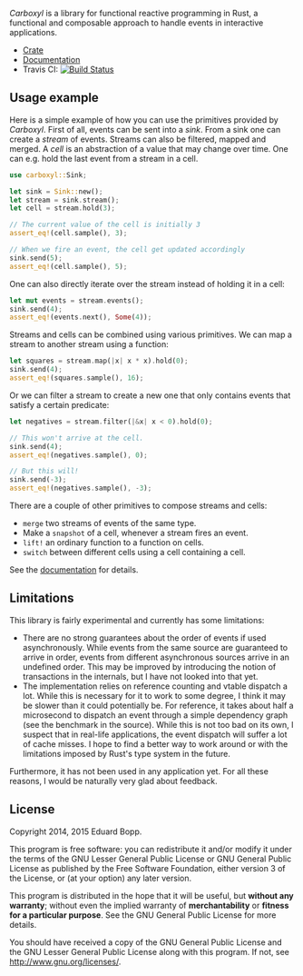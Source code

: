 *Carboxyl* is a library for functional reactive programming in Rust, a
functional and composable approach to handle events in interactive
applications.

- [Crate](https://crates.io/crates/carboxyl)
- [Documentation](http://www.rust-ci.org/aepsil0n/carboxyl/doc/carboxyl/)
- Travis CI: [![Build Status](https://travis-ci.org/aepsil0n/carboxyl.svg?branch=master)](https://travis-ci.org/aepsil0n/carboxyl)


## Usage example

Here is a simple example of how you can use the primitives provided by
*Carboxyl*. First of all, events can be sent into a *sink*. From a sink one can
create a *stream* of events. Streams can also be filtered, mapped and merged. A
*cell* is an abstraction of a value that may change over time. One can e.g.
hold the last event from a stream in a cell.

```rust
use carboxyl::Sink;

let sink = Sink::new();
let stream = sink.stream();
let cell = stream.hold(3);

// The current value of the cell is initially 3
assert_eq!(cell.sample(), 3);

// When we fire an event, the cell get updated accordingly
sink.send(5);
assert_eq!(cell.sample(), 5);
```

One can also directly iterate over the stream instead of holding it in a
cell:

```rust
let mut events = stream.events();
sink.send(4);
assert_eq!(events.next(), Some(4));
```

Streams and cells can be combined using various primitives. We can map a stream
to another stream using a function:

```rust
let squares = stream.map(|x| x * x).hold(0);
sink.send(4);
assert_eq!(squares.sample(), 16);
```

Or we can filter a stream to create a new one that only contains events that
satisfy a certain predicate:

```rust
let negatives = stream.filter(|&x| x < 0).hold(0);

// This won't arrive at the cell.
sink.send(4);
assert_eq!(negatives.sample(), 0);

// But this will!
sink.send(-3);
assert_eq!(negatives.sample(), -3);
```

There are a couple of other primitives to compose streams and cells:

- `merge` two streams of events of the same type.
- Make a `snapshot` of a cell, whenever a stream fires an event.
- `lift!` an ordinary function to a function on cells.
- `switch` between different cells using a cell containing a cell.

See the [documentation](http://www.rust-ci.org/aepsil0n/carboxyl/doc/carboxyl/)
for details.


## Limitations

This library is fairly experimental and currently has some limitations:

- There are no strong guarantees about the order of events if used
  asynchronously. While events from the same source are guaranteed to arrive in
  order, events from different asynchronous sources arrive in an undefined
  order. This may be improved by introducing the notion of transactions in the
  internals, but I have not looked into that yet.
- The implementation relies on reference counting and vtable dispatch a lot.
  While this is necessary for it to work to some degree, I think it may be
  slower than it could potentially be. For reference, it takes about half a
  microsecond to dispatch an event through a simple dependency graph (see the
  benchmark in the source). While this is not too bad on its own, I suspect that
  in real-life applications, the event dispatch will suffer a lot of cache
  misses. I hope to find a better way to work around or with the limitations
  imposed by Rust's type system in the future.

Furthermore, it has not been used in any application yet. For all these reasons,
I would be naturally very glad about feedback.


## License

Copyright 2014, 2015 Eduard Bopp.

This program is free software: you can redistribute it and/or modify it under
the terms of the GNU Lesser General Public License or GNU General Public
License as published by the Free Software Foundation, either version 3 of the
License, or (at your option) any later version.

This program is distributed in the hope that it will be useful, but **without
any warranty**; without even the implied warranty of **merchantability** or
**fitness for a particular purpose**.  See the GNU General Public License for
more details.

You should have received a copy of the GNU General Public License and the GNU
Lesser General Public License along with this program. If not, see
http://www.gnu.org/licenses/.
